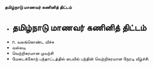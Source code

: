 **தமிழ்நாடு மாணவர் கணினித் திட்டம்**
- # தமிழ்நாடு மாணவர் கணினித் திட்டம்
- n. வலங்கொண்ட வீச்சு
- வல்லடி
- வெற்றிகரமான முயற்சி
- மேடைக்கோற் பந்தாட்டத்தில் பையில் பந்தின் வெற்றிகரமான நேரடி வீழ்ச்சி.


